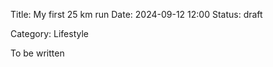 Title: My first 25 km run
Date: 2024-09-12 12:00
Status: draft
<!-- Modified: 2000-00-00 00:00 -->
Category: Lifestyle
<!-- Summary: About boxing competition -->


To be written